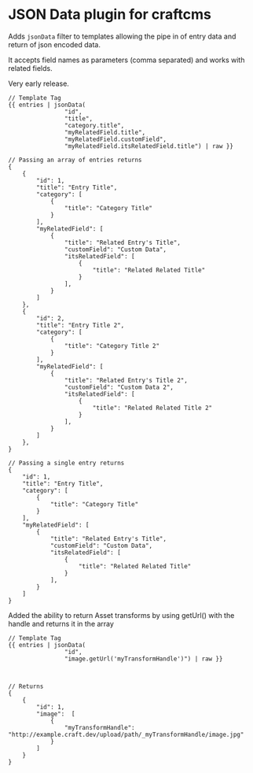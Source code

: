 # JSON Data plugin for craftcms

Adds `jsonData` filter to templates allowing the pipe in of entry data and return of json encoded data.

It accepts field names as parameters (comma separated) and works with related fields.

Very early release.

```
// Template Tag
{{ entries | jsonData(
                "id",
                "title",
                "category.title",
                "myRelatedField.title",
                "myRelatedField.customField",
                "myRelatedField.itsRelatedField.title") | raw }}

// Passing an array of entries returns
{
    {
        "id": 1,
        "title": "Entry Title",
        "category": [
            {
                "title": "Category Title"
            }
        ],
        "myRelatedField": [
            {
                "title": "Related Entry's Title",
                "customField": "Custom Data",
                "itsRelatedField": [
                    {
                        "title": "Related Related Title"
                    }
                ],
            }
        ]
    },
    {
        "id": 2,
        "title": "Entry Title 2",
        "category": [
            {
                "title": "Category Title 2"
            }
        ],
        "myRelatedField": [
            {
                "title": "Related Entry's Title 2",
                "customField": "Custom Data 2",
                "itsRelatedField": [
                    {
                        "title": "Related Related Title 2"
                    }
                ],
            }
        ]
    },
}

// Passing a single entry returns
{
    "id": 1,
    "title": "Entry Title",
    "category": [
        {
            "title": "Category Title"
        }
    ],
    "myRelatedField": [
        {
            "title": "Related Entry's Title",
            "customField": "Custom Data",
            "itsRelatedField": [
                {
                    "title": "Related Related Title"
                }
            ],
        }
    ]
}
```

Added the ability to return Asset transforms by using getUrl() with the handle and returns it in the array

```
// Template Tag
{{ entries | jsonData(
                "id",
                "image.getUrl('myTransformHandle')") | raw }}



// Returns
{
    {
        "id": 1,
        "image":  [
            {
                "myTransformHandle": "http://example.craft.dev/upload/path/_myTransformHandle/image.jpg"
            }
        ]
    }
}
```
